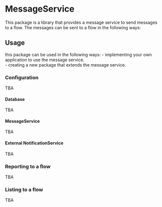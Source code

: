 # MessageService
This package is a library that provides a message service to send messages to a flow. The messages can be sent to a flow in the following ways:

## Usage
this package can be used in the following ways:
	- implementing your own application to use the message service.\
	- creating a new package that extends the message service.


### Configuration
TBA
#### Database
TBA
#### MessageService
TBA
#### External NotificationService
TBA

### Reporting to a flow
TBA
### Listing to a flow
TBA

